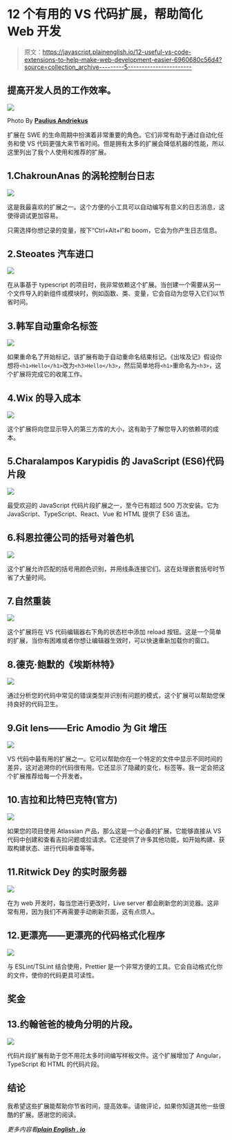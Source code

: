 # 12 个有用的 VS 代码扩展，帮助简化 Web 开发

> 原文：<https://javascript.plainenglish.io/12-useful-vs-code-extensions-to-help-make-web-development-easier-6960680c56d4?source=collection_archive---------5----------------------->

## 提高开发人员的工作效率。

![](img/14c0addeaf81199d6a812c7e86179a6a.png)

Photo By [**Paulius Andriekus**](https://unsplash.com/@paulando14)

扩展在 SWE 的生命周期中扮演着非常重要的角色。它们非常有助于通过自动化任务和使 VS 代码更强大来节省时间。但是拥有太多的扩展会降低机器的性能，所以这里列出了我个人使用和推荐的扩展。

## 1.ChakrounAnas 的涡轮控制台日志

![](img/f987e44c3b35b3a69751ed4be41c24ef.png)

这是我最喜欢的扩展之一。这个方便的小工具可以自动编写有意义的日志消息，这使得调试更加容易。

只需选择你想记录的变量，按下“Ctrl+Alt+l”和 boom，它会为你产生日志信息。

## 2.Steoates 汽车进口

![](img/6b5b0676502e8ab5f0284841adfae482.png)

在从事基于 typescript 的项目时，我非常依赖这个扩展。当创建一个需要从另一个文件导入的新组件或模块时，例如函数、类、变量，它会自动为您导入它们以节省时间。

## 3.韩军自动重命名标签

![](img/3f20a717f8bac96d222af449e8e6dbbb.png)

如果重命名了开始标记，该扩展有助于自动重命名结束标记。《出埃及记》假设你想将`<h1>Hello</h1>`改为`<h3>Hello</h3>`，然后简单地将`<h1>`重命名为`<h3>`，这个扩展将完成它的收尾工作。

## 4.Wix 的导入成本

![](img/4ee56107c092b1bd92db35d5af143507.png)

这个扩展将向您显示导入的第三方库的大小，这有助于了解您导入的依赖项的成本。

## 5.Charalampos Karypidis 的 JavaScript (ES6)代码片段

![](img/76ac2c99e24fe14a50433e39778b3ce7.png)

最受欢迎的 JavaScript 代码片段扩展之一，至今已有超过 500 万次安装。它为 JavaScript、TypeScript、React、Vue 和 HTML 提供了 ES6 语法。

## 6.科恩拉德公司的括号对着色机

![](img/c3686099db3c2775f25570d397233c9c.png)

这个扩展允许匹配的括号用颜色识别，并用线条连接它们。这在处理嵌套括号时节省了大量时间。

## 7.自然重装

![](img/a55af08bb7a9940c98ac11b560c18b1d.png)

这个扩展将在 VS 代码编辑器右下角的状态栏中添加 reload 按钮。这是一个简单的扩展，当你有困难或者你想让编辑器生效时，可以快速重新加载你的窗口。

## 8.德克·鲍默的《埃斯林特》

![](img/ceefc72bb791e8d9f2045af99670e46c.png)

通过分析您的代码中常见的错误类型并识别有问题的模式，这个扩展可以帮助您保持良好的代码卫生。

## 9.Git lens——Eric Amodio 为 Git 增压

![](img/69bf87ec00c78b06e3c6a710d71eac24.png)

VS 代码中最有用的扩展之一。它可以帮助你在一个特定的文件中显示不同时间的差异，这对追溯你的代码很有用。它还显示了隐藏的变化，标签等。我一定会把这个扩展推荐给每一个开发者。

## 10.吉拉和比特巴克特(官方)

![](img/e0d97db26ad43ec8d2c95e6f63a05327.png)

如果您的项目使用 Atlassian 产品，那么这是一个必备的扩展，它能够直接从 VS 代码中创建和查看吉拉问题或拉请求。它还提供了许多其他功能，如开始构建、获取构建状态、进行代码审查等等。

## 11.Ritwick Dey 的实时服务器

![](img/d4a244b0a399c83a3b5cf9e9fb6e2905.png)

在为 web 开发时，每当您进行更改时，Live server 都会刷新您的浏览器。这非常有用，因为我们不再需要手动刷新页面，这有点烦人。

## 12.更漂亮——更漂亮的代码格式化程序

![](img/39e2490ba800c68b871fab433bfbbd5e.png)

与 ESLint/TSLint 结合使用，Prettier 是一个非常方便的工具。它会自动格式化你的文件，使你的代码更具可读性。

## 奖金

## 13.约翰爸爸的棱角分明的片段。

![](img/00c40fd41998e8304aac44b713c55ecb.png)

代码片段扩展有助于您不用花太多时间编写样板文件。这个扩展增加了 Angular，TypeScript 和 HTML 的代码片段。

## 结论

我希望这些扩展能帮助你节省时间，提高效率。请做评论，如果你知道其他一些很酷的扩展。感谢您的阅读。

*更多内容看*[***plain English . io***](http://plainenglish.io)